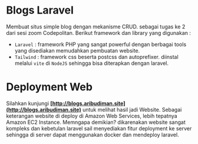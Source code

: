 # Blogs Laravel

Membuat situs simple blog dengan mekanisme CRUD. sebagai tugas ke 2 dari sesi zoom Codepolitan. Berikut framework dan library yang digunakan :

- `Laravel` : framework PHP yang sangat powerful dengan berbagai tools yang disediakan memudahkan pembuatan website.
- `Tailwind` : framework css beserta postcss dan autoprefixer. diinstal melalui `vite` di `NodeJS` sehingga bisa diterapkan dengan laravel.

# Deployment Web

Silahkan kunjungi **[http://blogs.aribudiman.site](http://blogs.aribudiman.site)** untuk melihat hasil jadi Website. Sebagai keterangan website di deploy di Amazon Web Services, lebih tepatnya Amazon EC2 Instance. Memngapa demikian? dikarenakan website sangat kompleks dan kebetulan laravel sail menyediakan fitur deployment ke server sehingga di server dapat menggunakan docker dan mendeploy laravel.
